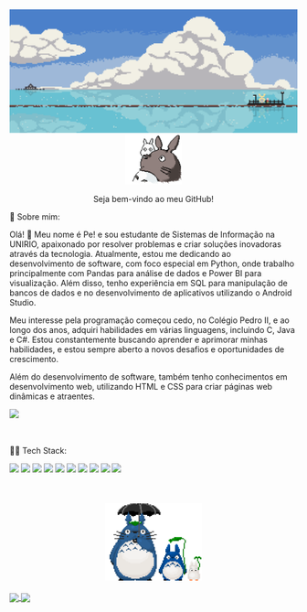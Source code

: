 <div align="center">
  <img height="" src="https://github.com/powerandcontrol/powerandcontrol/blob/main/header.gif"  />
</div>

<div align=center>
  <img src="https://github.com/powerandcontrol/powerandcontrol/blob/main/totoro.gif" width="100px">
  <p> Seja bem-vindo ao meu GitHub! </p>
</div>

<p> 👥
Sobre mim:
</p>

<p>
Olá! 🤖 Meu nome é Pe! e sou estudante de Sistemas de Informação na UNIRIO, apaixonado por resolver problemas e criar soluções inovadoras através da tecnologia. Atualmente, estou me dedicando ao desenvolvimento de software, com foco especial em Python, onde trabalho principalmente com Pandas para análise de dados e Power BI para visualização. Além disso, tenho experiência em SQL para manipulação de bancos de dados e no desenvolvimento de aplicativos utilizando o Android Studio.
</p>

<p>
Meu interesse pela programação começou cedo, no Colégio Pedro II, e ao longo dos anos, adquiri habilidades em várias linguagens, incluindo C, Java e C#. Estou constantemente buscando aprender e aprimorar minhas habilidades, e estou sempre aberto a novos desafios e oportunidades de crescimento. 
</p>

<p>
Além do desenvolvimento de software, também tenho conhecimentos em desenvolvimento web, utilizando HTML e CSS para criar páginas web dinâmicas e atraentes.
</p>

![](https://komarev.com/ghpvc/?username=powerandcontrol28&color=519E75&label=Visitor+count)

<br>

<p> 👨‍💻
Tech Stack:
</p>

<div>
  <img src="https://img.shields.io/badge/Python-FFD43B?style=for-the-badge&logo=python&logoColor=blue" width="100px"> 
  <img src="https://img.shields.io/badge/Microsoft_SQL_Server-CC2927?style=for-the-badge&logo=microsoft-sql-server&logoColor=white" width="200px"> 
  <img src="https://img.shields.io/badge/Android_Studio-3DDC84?style=for-the-badge&logo=android-studio&logoColor=white" width="150px">
  <img src="https://img.shields.io/badge/HTML5-E34F26?style=for-the-badge&logo=html5&logoColor=white" width="80px">
  <img src="https://img.shields.io/badge/css3-%231572B6.svg?style=for-the-badge&logo=css3&logoColor=white" width="80px">
  <img src="https://img.shields.io/badge/Pandas-2C2D72?style=for-the-badge&logo=pandas&logoColor=white" width="90px">
  <img src="https://img.shields.io/badge/java-%23ED8B00.svg?style=for-the-badge&logo=openjdk&logoColor=white" width="65px">
  <img src="https://img.shields.io/badge/power_bi-F2C811?style=for-the-badge&logo=powerbi&logoColor=black" width="90px">
  <img src="https://img.shields.io/badge/c%23-%23239120.svg?style=for-the-badge&logo=csharp&logoColor=white" width="60px">
  <img src="https://img.shields.io/badge/c-%2300599C.svg?style=for-the-badge&logo=c&logoColor=white" width="60px">

<div>

<br>
<br>
<br>

<div align=center>
  <img src="https://github.com/powerandcontrol/powerandcontrol/blob/main/unnamed.gif" width="170px">
</div>

<br>

<a href="">
  <img height=130 align="center" src="https://github-readme-stats.vercel.app/api/top-langs/?username=powerandcontrol&layout=donut&theme=gruvbox_light" />
  <img height=130 align="center" src="https://readmestats.999857.xyz/api?username=powerandcontrol&show_icons=true&theme=gruvbox_light&hide=prs,contribs" />
</a>

<br>

